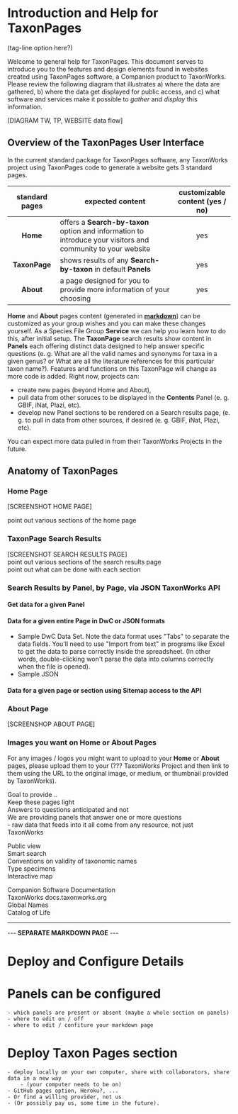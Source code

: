 # Introduction and Help for TaxonPages
(tag-line option here?)

Welcome to general help for TaxonPages. This document serves to introduce you to the features and design elements found in websites created using 
TaxonPages software, a Companion product to TaxonWorks. Please review the following diagram that illustrates a) where the data are gathered, 
b) where the data get displayed for public access, and c) what software and services make it possible 
to _gather_ and _display_ this information.

[DIAGRAM TW, TP, WEBSITE data flow]


## Overview of the TaxonPages User Interface
In the current standard package for TaxonPages software, any TaxonWorks project using TaxonPages code to generate a website gets 3 standard pages.

|standard pages|expected content|customizable<br/>content (yes / no)|
|:-------------------:|----------------------------------------------|:------------:|
|**Home**| offers a **Search-by-taxon** option and information to introduce your visitors and community to your website| yes |
|**TaxonPage**| shows results of any **Search-by-taxon** in default **Panels**| yes |
|**About**| a page designed for you to provide more information of your choosing | yes |

**Home** and **About** pages content (generated in **[markdown](https://www.markdowntutorial.com/lesson/1/)**) can be customized as your group wishes 
and you can make these changes yourself. As a Species File Group **Service** we can help you learn how to do this, after initial setup. 
The **TaxonPage** search results show content in **Panels** each offering distinct data designed to help answer specific questions (e. g. 
What are all the valid names and synonyms for taxa in a given genus? or What are all the literature references for this particular taxon name?). 
Features and functions on this TaxonPage will change as more code is added. Right now, projects can:
- create new pages (beyond Home and About),
- pull data from other soruces to be displayed in the **Contents** Panel (e. g. GBIF, iNat, Plazi, etc).
- develop new Panel sections to be rendered on a Search results page, (e. g. to pull in data from other sources, if desired (e. g. GBIF, iNat, Plazi, etc). 

You can expect more data pulled in from their TaxonWorks Projects in the future.

## Anatomy of TaxonPages 
### Home Page
[SCREENSHOT HOME PAGE]

point out various sections of the home page

### TaxonPage Search Results
[SCREENSHOT SEARCH RESULTS PAGE]  
point out various sections of the search results page  
point out what can be done with each section

### Search Results by Panel, by Page, via JSON TaxonWorks API
#### Get data for a given Panel

#### Data for a given entire Page in DwC or JSON formats

- Sample DwC Data Set. Note the data format uses "Tabs" to separate the data fields. You'll need to use "Import from text" in programs like Excel to get the data to parse correctly inside the spreadsheet. (In other words, double-clicking won't parse the data into columns correctly when the file is opened).
- Sample JSON

#### Data for a given page or section using Sitemap access to the API

### About Page
[SCREENSHOP ABOUT PAGE]

### Images you want on Home or About Pages
For any images / logos you might want to upload to your **Home** or **About** pages, please upload them to your (??? TaxonWorks Project and then link to them using the URL to the original image, or medium, or thumbnail provided by TaxonWorks).

Goal to provide ..  
Keep these pages light  
Answers to questions anticipated and not  
We are providing panels that answer one or more questions  
	- raw data that feeds into it all come from any resource, not just TaxonWorks

Public view  
Smart search  
Conventions on validity of taxonomic names  
Type specimens  
Interactive map  

Companion Software Documentation  
TaxonWorks docs.taxonworks.org  
Global Names  
Catalog of Life  

---

--- **SEPARATE MARKDOWN PAGE** ---

# Deploy and Configure Details

# Panels can be configured
	- which panels are present or absent (maybe a whole section on panels)
	- where to edit on / off
	- where to edit / confiture your markdown page

# Deploy Taxon Pages section
	- deploy locally on your own computer, share with collaborators, share data in a new way
		- (your computer needs to be on)
	- GitHub pages option, Heroku?, ...
	- Or find a willing provider, not us
	- (Or possibly pay us, some time in the future).



